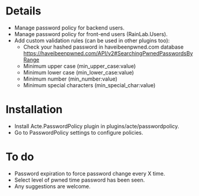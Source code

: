 # Details

- Manage password policy for backend users.
- Manage password policy for front-end users (RainLab.Users).
- Add custom validation rules (can be used in other plugins too):
  - Check your hashed password in haveibeenpwned.com database https://haveibeenpwned.com/API/v2#SearchingPwnedPasswordsByRange
  - Minimum upper case (min_upper_case:value)
  - Minimum lower case (min_lower_case:value) 
  - Minimum number (min_number:value)
  - Minimum special characters (min_special_char:value)


# Installation

- Install Acte.PasswordPolicy plugin in plugins/acte/passwordpolicy.
- Go to PasswordPolicy settings to configure policies.

# To do

- Password expiration to force password change every X time.
- Select level of pwned time password has been seen.
- Any suggestions are welcome.
